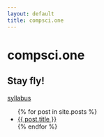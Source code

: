 ```yaml
---
layout: default
title: compsci.one
---
```


# compsci.one

## Stay fly!

[syllabus](syllabus)

<ul>
  {% for post in site.posts %}
    <li>
      <a href="{{ post.url }}">{{ post.title }}</a>
    </li>
  {% endfor %}
</ul>
